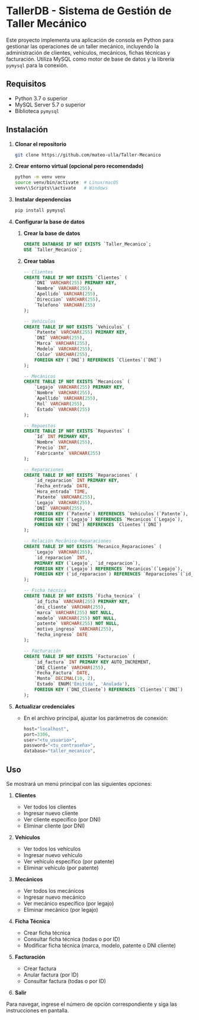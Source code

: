 # TallerDB - Sistema de Gestión de Taller Mecánico

Este proyecto implementa una aplicación de consola en Python para gestionar las operaciones de un taller mecánico, incluyendo la administración de clientes, vehículos, mecánicos, fichas técnicas y facturación. Utiliza MySQL como motor de base de datos y la librería `pymysql` para la conexión.

## Requisitos

* Python 3.7 o superior
* MySQL Server 5.7 o superior
* Biblioteca `pymysql`

## Instalación

1. **Clonar el repositorio**

   ```bash
   git clone https://github.com/mateo-ulla/Taller-Mecanico
   ```

2. **Crear entorno virtual (opcional pero recomendado)**

   ```bash
   python -m venv venv
   source venv/bin/activate  # Linux/macOS
   venv\\Scripts\\activate   # Windows
   ```

3. **Instalar dependencias**

   ```bash
   pip install pymysql
   ```

4. **Configurar la base de datos**

   1. **Crear la base de datos**

      ```sql
      CREATE DATABASE IF NOT EXISTS `Taller_Mecanico`;
      USE `Taller_Mecanico`;
      ```

   2. **Crear tablas**

      ```sql
      -- Clientes
      CREATE TABLE IF NOT EXISTS `Clientes` (
          `DNI` VARCHAR(255) PRIMARY KEY,
          `Nombre` VARCHAR(255),
          `Apellido` VARCHAR(255),
          `Direccion` VARCHAR(255),
          `Telefono` VARCHAR(255)
      );

      -- Vehículos
      CREATE TABLE IF NOT EXISTS `Vehiculos` (
          `Patente` VARCHAR(255) PRIMARY KEY,
          `DNI` VARCHAR(255),
          `Marca` VARCHAR(255),
          `Modelo` VARCHAR(255),
          `Color` VARCHAR(255),
          FOREIGN KEY (`DNI`) REFERENCES `Clientes`(`DNI`)
      );

      -- Mecánicos
      CREATE TABLE IF NOT EXISTS `Mecanicos` (
          `Legajo` VARCHAR(255) PRIMARY KEY,
          `Nombre` VARCHAR(255),
          `Apellido` VARCHAR(255),
          `Rol` VARCHAR(255),
          `Estado` VARCHAR(255)
      );

      -- Repuestos
      CREATE TABLE IF NOT EXISTS `Repuestos` (
          `Id` INT PRIMARY KEY,
          `Nombre` VARCHAR(255),
          `Precio` INT,
          `Fabricante` VARCHAR(255)
      );

      -- Reparaciones
      CREATE TABLE IF NOT EXISTS `Reparaciones` (
          `id_reparacion` INT PRIMARY KEY,
          `Fecha_entrada` DATE,
          `Hora_entrada` TIME,
          `Patente` VARCHAR(255),
          `Legajo` VARCHAR(255),
          `DNI` VARCHAR(255),
          FOREIGN KEY (`Patente`) REFERENCES `Vehiculos`(`Patente`),
          FOREIGN KEY (`Legajo`) REFERENCES `Mecanicos`(`Legajo`),
          FOREIGN KEY (`DNI`) REFERENCES `Clientes`(`DNI`)
      );

      -- Relación Mecánico-Reparaciones
      CREATE TABLE IF NOT EXISTS `Mecanico_Reparaciones` (
          `Legajo` VARCHAR(255),
          `id_reparacion` INT,
          PRIMARY KEY (`Legajo`, `id_reparacion`),
          FOREIGN KEY (`Legajo`) REFERENCES `Mecanicos`(`Legajo`),
          FOREIGN KEY (`id_reparacion`) REFERENCES `Reparaciones`(`id_reparacion`)
      );

      -- Ficha técnica
      CREATE TABLE IF NOT EXISTS `Ficha_tecnica` (
          `id_ficha` VARCHAR(255) PRIMARY KEY,
          `dni_cliente` VARCHAR(255),
          `marca` VARCHAR(255) NOT NULL,
          `modelo` VARCHAR(255) NOT NULL,
          `patente` VARCHAR(255) NOT NULL,
          `motivo_ingreso` VARCHAR(255),
          `fecha_ingreso` DATE
      );

      -- Facturación
      CREATE TABLE IF NOT EXISTS `Facturacion` (
          `id_factura` INT PRIMARY KEY AUTO_INCREMENT,
          `DNI_Cliente` VARCHAR(255),
          `Fecha_Factura` DATE,
          `Monto` DECIMAL(10, 2),
          `Estado` ENUM('Emitida', 'Anulada'),
          FOREIGN KEY (`DNI_Cliente`) REFERENCES `Clientes`(`DNI`)
      );
      ```

5. **Actualizar credenciales**

   * En el archivo principal, ajustar los parámetros de conexión:

     ```python
     host="localhost",
     port=3306,
     user="<tu_usuario>",
     password="<tu_contraseña>",
     database="taller_mecanico",
     ```

## Uso

Se mostrará un menú principal con las siguientes opciones:

1. **Clientes**

   * Ver todos los clientes
   * Ingresar nuevo cliente
   * Ver cliente específico (por DNI)
   * Eliminar cliente (por DNI)

2. **Vehículos**

   * Ver todos los vehículos
   * Ingresar nuevo vehículo
   * Ver vehículo específico (por patente)
   * Eliminar vehículo (por patente)

3. **Mecánicos**

   * Ver todos los mecánicos
   * Ingresar nuevo mecánico
   * Ver mecánico específico (por legajo)
   * Eliminar mecánico (por legajo)

4. **Ficha Técnica**

   * Crear ficha técnica
   * Consultar ficha técnica (todas o por ID)
   * Modificar ficha técnica (marca, modelo, patente o DNI cliente)

5. **Facturación**

   * Crear factura
   * Anular factura (por ID)
   * Consultar factura (todas o por ID)

6. **Salir**

Para navegar, ingrese el número de opción correspondiente y siga las instrucciones en pantalla.
